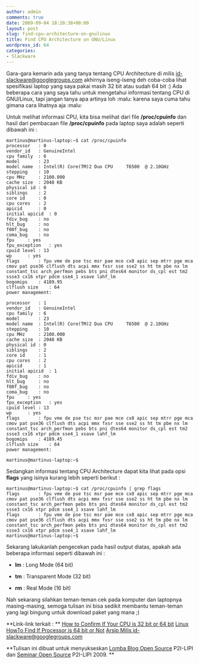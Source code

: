 ```yaml
---
author: admin
comments: true
date: 2009-09-04 18:20:38+00:00
layout: post
slug: find-cpu-architecture-on-gnulinux
title: Find CPU Architecture on GNU/Linux
wordpress_id: 64
categories:
- Slackware
---
```


Gara-gara kemarin ada yang tanya tentang CPU Architecture di milis [id-slackware@googlegroups.com](http://groups.google.com/group/id-slackware/browse_thread/thread/6c7a0d22fcf5255d) akhirnya iseng-iseng deh coba-coba lihat spesifikasi laptop yang saya pakai masih 32 bit atau sudah 64 bit :)  Ada beberapa cara yang saya tahu untuk mengetahui informasi tentang CPU di GNU/Linux, tapi jangan tanya apa artinya loh :malu: karena saya cuma tahu gimana cara lihatnya aja :malu:
<!-- more -->
Untuk melihat informasi CPU, kita bisa melihat dari file **/proc/cpuinfo** dan hasil dari pembacaan file **/proc/cpuinfo** pada laptop saya adalah seperti dibawah ini :

    
    
    martinus@martinus-laptop:~$ cat /proc/cpuinfo
    processor	: 0
    vendor_id	: GenuineIntel
    cpu family	: 6
    model		: 23
    model name	: Intel(R) Core(TM)2 Duo CPU     T6500  @ 2.10GHz
    stepping	: 10
    cpu MHz		: 2100.000
    cache size	: 2048 KB
    physical id	: 0
    siblings	: 2
    core id		: 0
    cpu cores	: 2
    apicid		: 0
    initial apicid	: 0
    fdiv_bug	: no
    hlt_bug		: no
    f00f_bug	: no
    coma_bug	: no
    fpu		: yes
    fpu_exception	: yes
    cpuid level	: 13
    wp		: yes
    flags		: fpu vme de pse tsc msr pae mce cx8 apic sep mtrr pge mca cmov pat pse36 clflush dts acpi mmx fxsr sse sse2 ss ht tm pbe nx lm constant_tsc arch_perfmon pebs bts pni dtes64 monitor ds_cpl est tm2 ssse3 cx16 xtpr pdcm sse4_1 xsave lahf_lm
    bogomips	: 4189.95
    clflush size	: 64
    power management:
    
    processor	: 1
    vendor_id	: GenuineIntel
    cpu family	: 6
    model		: 23
    model name	: Intel(R) Core(TM)2 Duo CPU     T6500  @ 2.10GHz
    stepping	: 10
    cpu MHz		: 2100.000
    cache size	: 2048 KB
    physical id	: 0
    siblings	: 2
    core id		: 1
    cpu cores	: 2
    apicid		: 1
    initial apicid	: 1
    fdiv_bug	: no
    hlt_bug		: no
    f00f_bug	: no
    coma_bug	: no
    fpu		: yes
    fpu_exception	: yes
    cpuid level	: 13
    wp		: yes
    flags		: fpu vme de pse tsc msr pae mce cx8 apic sep mtrr pge mca cmov pat pse36 clflush dts acpi mmx fxsr sse sse2 ss ht tm pbe nx lm constant_tsc arch_perfmon pebs bts pni dtes64 monitor ds_cpl est tm2 ssse3 cx16 xtpr pdcm sse4_1 xsave lahf_lm
    bogomips	: 4189.45
    clflush size	: 64
    power management:
    
    martinus@martinus-laptop:~$
    



Sedangkan informasi tentang CPU Architecture dapat kita lihat pada opsi **flags** yang isinya kurang lebih seperti berikut :

    
    
    martinus@martinus-laptop:~$ cat /proc/cpuinfo | grep flags
    flags		: fpu vme de pse tsc msr pae mce cx8 apic sep mtrr pge mca cmov pat pse36 clflush dts acpi mmx fxsr sse sse2 ss ht tm pbe nx lm constant_tsc arch_perfmon pebs bts pni dtes64 monitor ds_cpl est tm2 ssse3 cx16 xtpr pdcm sse4_1 xsave lahf_lm
    flags		: fpu vme de pse tsc msr pae mce cx8 apic sep mtrr pge mca cmov pat pse36 clflush dts acpi mmx fxsr sse sse2 ss ht tm pbe nx lm constant_tsc arch_perfmon pebs bts pni dtes64 monitor ds_cpl est tm2 ssse3 cx16 xtpr pdcm sse4_1 xsave lahf_lm
    martinus@martinus-laptop:~$
    



Sekarang lakukanlah pengecekan pada hasil output diatas, apakah ada beberapa informasi seperti dibawah ini :

* **lm** : Long Mode (64 bit) 


* **tm** : Transparent Mode (32 bit) 


* **rm** : Real Mode (16 bit) 


Nah sekarang silahkan teman-teman cek pada komputer dan laptopnya masing-masing, semoga tulisan ini bisa sedikit membantu teman-teman yang lagi bingung untuk download paket yang mana ;)

**Link-link terkait : **
[How to Confirm If Your CPU is 32 bit or 64 bit](http://www.unixtutorial.org/2009/05/how-to-confirm-if-your-cpu-is-32bit-or-64bit/)
[Linux HowTo Find If Processor is 64 bit or Not](http://www.cyberciti.biz/faq/linux-how-to-find-if-processor-is-64-bit-or-not/)
[Arsip Milis id-slackware@googlegroups.com](http://groups.google.com/group/id-slackware/browse_thread/thread/6c7a0d22fcf5255d)

**Tulisan ini dibuat untuk menyukseskan [Lomba Blog Open Source](http://www.informatika.lipi.go.id/seminar/lombablog/) P2I-LIPI dan [Seminar Open Source](http://www.informatika.lipi.go.id/seminar/) P2I-LIPI 2009. **
